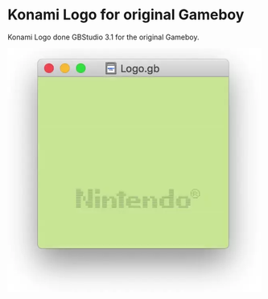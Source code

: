 # Konami Logo for original Gameboy
Konami Logo done  GBStudio 3.1 for the original Gameboy.

![Konami Logo GB](https://raw.githubusercontent.com/sttng/Konami-Logo-GB/main/Konami-Logo-GB.webp)
